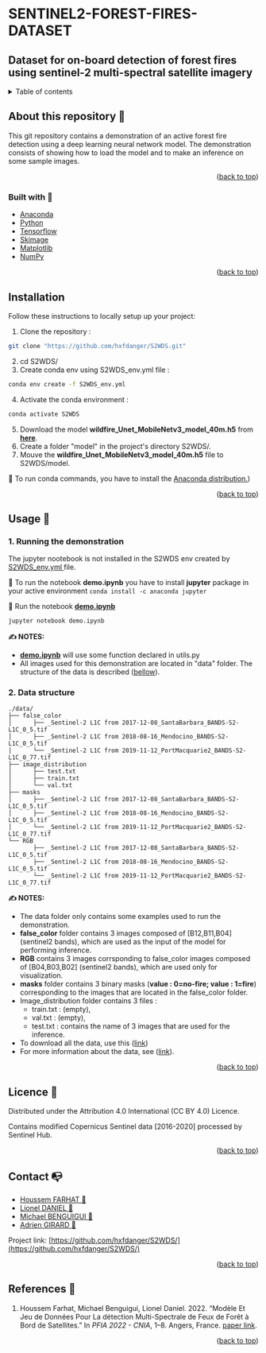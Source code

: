 # SENTINEL2-FOREST-FIRES-DATASET

## Dataset for on-board detection of forest fires using sentinel-2 multi-spectral satellite imagery

<div id="top"></div>


<!-- TABLE OF CONTENTS -->
<details>
  <summary>Table of contents</summary>
  <ol>
    <li>
      <a href="#about-this-repository-">About this repository</a>
      <ul>
        <li><a href="#built-with-">Built with</a></li>
      </ul>
    </li>
    <li>
      <a href="#getting-started">Installation</a>
      <ul>
        <li><a href="#prerequisites">Prerequisites</a></li>
      </ul>
    </li>
    <li>
        <a href="#usage-">Usage</a>
        <ul>
            <li><a href="#demo-running">Running the demonstration</a></li>
            <li><a href="#data_structure">Data structure</a></li>
        </ul>
    </li>
    <li><a href="#license-">License</a></li>
    <li><a href="#contact-">Contact</a></li>
    <li><a href="#references-">References</a></li>
  </ol>
</details>



<!-- ABOUT THE PROJECT -->

## About this repository 💼

This git repository contains a demonstration of an active forest fire detection using a deep learning neural network model. The demonstration
consists of showing how to load the model and to make an inference on some sample images.

<p align="right">(<a href="#top">back to top</a>)</p>

### Built with 🧰

* [Anaconda](https://www.anaconda.com/products/distribution)
* [Python](https://www.python.org/)
* [Tensorflow](https://www.tensorflow.org/)
* [Skimage](https://scikit-image.org/)
* [Matplotlib](https://matplotlib.org/)
* [NumPy](https://numpy.org/)

<p align="right">(<a href="#top">back to top</a>)</p>


<!-- GETTING STARTED -->

## Installation

Follow these instructions to locally setup up your project:

1. Clone the repository : 
  ```sh
  git clone "https://github.com/hxfdanger/S2WDS.git"
  ```
 2. cd S2WDS/
 3. Create conda env using S2WDS_env.yml file : 
   ```sh
   conda env create -f S2WDS_env.yml
   ```
 4. Activate the conda environment : 
   ```sh
   conda activate S2WDS
   ```
 5. Download the model **wildfire_Unet_MobileNetv3_model_40m.h5** from [__here__](https://ciar.irt-saintexupery.com/index.php/s/NDXrX4eRKzkIPWD/download?path=%2F&files=wildfire_Unet_MobileNetv3_model_40m.h5).
 6. Create a folder "model" in the project's directory S2WDS/.
 7. Mouve the **wildfire_Unet_MobileNetv3_model_40m.h5** file to S2WDS/model.

🚨 To run conda commands, you have to install the [Anaconda distribution.](https://www.anaconda.com/products/distribution))

<p align="right">(<a href="#top">back to top</a>)</p>



<!-- USAGE EXAMPLES -->

## Usage 📒

### 1. Running the demonstration

The jupyter nootebook is not installed in the S2WDS env created by <a href="#prerequisites">S2WDS_env.yml </a> file.

🚨 To run the notebook **demo.ipynb** you have to install **jupyter** package in your active environment
```conda install -c anaconda jupyter```

🏁 Run the notebook [**demo.ipynb**](https://github.com/hxfdanger/S2WDS/blob/prepare_demo/demo.ipynb)

```bash
jupyter notebook demo.ipynb
```

**✍ NOTES:**

- [**demo.ipynb**](https://github.com/hxfdanger/S2WDS/blob/prepare_demo/demo.ipynb) will use some function declared in
  utils.py
- All images used for this demonstration are located in "data" folder. The structure of the data is described
  (<a href="#data_structure">bellow</a>).

### <div id="data_structure"> 2. Data structure</div>

```
./data/
├── false_color
│      ├── _Sentinel-2 L1C from 2017-12-08_SantaBarbara_BANDS-S2-L1C_0_5.tif
│      ├── _Sentinel-2 L1C from 2018-08-16_Mendocino_BANDS-S2-L1C_0_5.tif
│      └── _Sentinel-2 L1C from 2019-11-12_PortMacquarie2_BANDS-S2-L1C_0_77.tif
├── image_distribution
│      ├── test.txt
│      ├── train.txt
│      └── val.txt
├── masks
│      ├── _Sentinel-2 L1C from 2017-12-08_SantaBarbara_BANDS-S2-L1C_0_5.tif
│      ├── _Sentinel-2 L1C from 2018-08-16_Mendocino_BANDS-S2-L1C_0_5.tif
│      └── _Sentinel-2 L1C from 2019-11-12_PortMacquarie2_BANDS-S2-L1C_0_77.tif
└── RGB
       ├── _Sentinel-2 L1C from 2017-12-08_SantaBarbara_BANDS-S2-L1C_0_5.tif
       ├── _Sentinel-2 L1C from 2018-08-16_Mendocino_BANDS-S2-L1C_0_5.tif
       └── _Sentinel-2 L1C from 2019-11-12_PortMacquarie2_BANDS-S2-L1C_0_77.tif
```
**✍ NOTES:**

- The data folder only contains some examples used to run the demonstration.
- **false_color** folder contains 3 images composed of [B12,B11,B04] (sentinel2 bands), which are used as the input of the model for performing inference. 
- **RGB** contains 3 images corrsponding to false_color images composed of [B04,B03,B02] (sentinel2 bands), which are used only for visualization.
- **masks** folder contains 3 binary masks (**value : 0=no-fire; value : 1=fire**) corresponding to the images that are located in the false_color folder.
- Image_distribution folder contains 3 files :
  - train.txt : (empty), 
  - val.txt : (empty),
  - test.txt : contains the name of 3 images that are used for the inference.
- To download all the data, use this ([link](https://ciar.irt-saintexupery.com/index.php/s/NDXrX4eRKzkIPWD))
- For more information about the data, see ([link]()).

<p align="right">(<a href="#top">back to top</a>)</p>


<!-- LICENCE -->

## Licence 📑


Distributed under the Attribution 4.0 International (CC BY 4.0) Licence. 

Contains modified Copernicus Sentinel data [2016-2020] processed by Sentinel Hub.

<p align="right">(<a href="#top">back to top</a>)</p>



<!-- CONTACT -->

## Contact 📭

* [Houssem FARHAT 📧](mailto:houssem.farhat@irt-saintexupery.com)
* [Lionel DANIEL 📧](mailto:lionel.daniel@irt-saintexupery.com)
* [Michael BENGUIGUI 📧](mailto:michael.benguigui@irt-saintexupery.com)
* [Adrien GIRARD 📧](mailto:adrien.girard@irt-saintexupery.com)


Project link: [https://github.com/hxfdanger/S2WDS/](https://github.com/hxfdanger/S2WDS/)

<p align="right">(<a href="#top">back to top</a>)</p>



<!-- REFERENCES -->

## References 🔗 

<ol>
<li>
<div id="ref-FARHAT:2022" class="csl-entry" role="doc-biblioentry">
Houssem Farhat, Michael Benguigui, Lionel Daniel. 2022. <span>“Mod<span>è</span>le Et Jeu de Donn<span>é</span>es Pour La d<span>é</span>tection Multi-Spectrale de Feux de Forêt <span class="nocase">à</span> Bord de Satellites.”</span> In <em>PFIA 2022 - CNIA</em>, 1–8. Angers, France. <a href="">paper link</a>.
</div>
</li>
</ol>


<p align="right">(<a href="#top">back to top</a>)</p>
